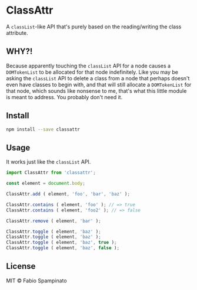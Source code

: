 # ClassAttr

A `classList`-like API that's purely based on the reading/writing the class attribute.

## WHY?!

Because apparently touching the `classList` API for a node causes a `DOMTokenList` to be allocated for that node indefinitely. Like you may be asking the `classList` API to delete a class from a node that perhaps doesn't even have classes to begin with, and that will still allocate a `DOMTokenList` for that node, which sounds like nonsense to me, that's what this little module is meant to address. You probably don't need it.

## Install

```sh
npm install --save classattr
```

## Usage

It works just like the `classList` API.

```ts
import ClassAttr from 'classattr';

const element = document.body;

ClassAttr.add ( element, 'foo', 'bar', 'baz' );

ClassAttr.contains ( element, 'foo' ); // => true
ClassAttr.contains ( element, 'foo2' ); // => false

ClassAttr.remove ( element, 'bar' );

ClassAttr.toggle ( element, 'baz' );
ClassAttr.toggle ( element, 'baz' );
ClassAttr.toggle ( element, 'baz', true );
ClassAttr.toggle ( element, 'baz', false );
```

## License

MIT © Fabio Spampinato
